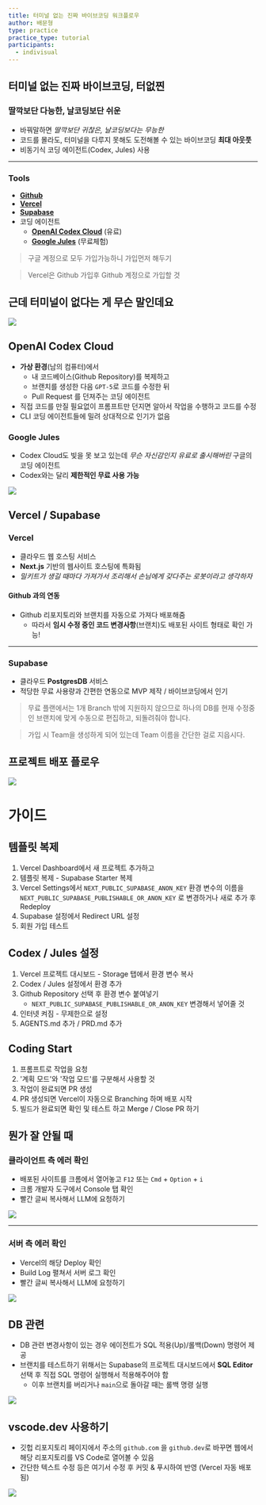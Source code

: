 ```yaml
---
title: 터미널 없는 진짜 바이브코딩 워크플로우
author: 배문형
type: practice
practice_type: tutorial
participants:
  - indivisual
---
```


## 터미널 없는 진짜 바이브코딩, 터없찐

### 딸깍보단 다능한, 날코딩보단 쉬운

- 바꿔말하면 *딸깍보단 귀찮은, 날코딩보다는 무능한*
- 코드를 몰라도, 터미널을 다루지 못해도 도전해볼 수 있는 바이브코딩 **최대 아웃풋**
- 비동기식 코딩 에이전트(Codex, Jules) 사용

***

### Tools

- **[Github](https://github.com)**
- **[Vercel](https://vercel.com)**
- **[Supabase](https://supabase.com)**
- 코딩 에이전트
	- **[OpenAI Codex Cloud](https://chatgpt.com/codex)** (유료)
	- **[Google Jules](https://jules.google)** (무료체험)

> 구글 계정으로 모두 가입가능하니 가입먼저 해두기

> Vercel은 Github 가입후 Github 계정으로 가입할 것

## 근데 터미널이 없다는 게 무슨 말인데요

![](../attachments/vibe-no_terminal.png)

## OpenAI Codex Cloud

- **가상 환경**(남의 컴퓨터)에서 
	- 내 코드베이스(Github Repository)를 복제하고 
	- 브랜치를 생성한 다음 `GPT-5`로 코드를 수정한 뒤
	- Pull Request 를 던져주는 코딩 에이전트
- 직접 코드를 만질 필요없이 프롬프트만 던지면 알아서 작업을 수행하고 코드를 수정
- CLI 코딩 에이전트들에 밀려 상대적으로 인기가 없음

### Google Jules

- Codex Cloud도 빛을 못 보고 있는데 *무슨 자신감인지 유료로 출시해버린* 구글의 코딩 에이전트
- Codex와는 달리 **제한적인 무료 사용 가능**

![](../attachments/vibe-codex.png)

## Vercel / Supabase

### Vercel

- 클라우드 웹 호스팅 서비스
- **Next.js** 기반의 웹사이트 호스팅에 특화됨
- *밀키트가 생길 때마다 가져가서 조리해서 손님에게 갖다주는 로봇이라고 생각하자*

#### Github 과의 연동

- Github 리포지토리와 브랜치를 자동으로 가져다 배포해줌
	- 따라서 **임시 수정 중인 코드 변경사항**(브랜치)도 배포된 사이트 형태로 확인 가능!

***

### Supabase

- 클라우드 **PostgresDB** 서비스
- 적당한 무료 사용량과 간편한 연동으로 MVP 제작 / 바이브코딩에서 인기

> 무료 플랜에서는 1개 Branch 밖에 지원하지 않으므로 하나의 DB를 현재 수정중인 브랜치에 맞게 수동으로 편집하고, 되돌려줘야 합니다.

> 가입 시 Team을 생성하게 되어 있는데 Team 이름을 간단한 걸로 지읍시다.

## 프로젝트 배포 플로우

![](../attachments/vibe-no_term_flow.png)

# 가이드

## 템플릿 복제

1. Vercel Dashboard에서 새 프로젝트 추가하고
2. 템플릿 복제 - Supabase Starter 복제
3. Vercel Settings에서 `NEXT_PUBLIC_SUPABASE_ANON_KEY` 환경 변수의 이름을 `NEXT_PUBLIC_SUPABASE_PUBLISHABLE_OR_ANON_KEY` 로 변경하거나 새로 추가 후 Redeploy
4. Supabase 설정에서 Redirect URL 설정
5. 회원 가입 테스트

## Codex / Jules 설정

1. Vercel 프로젝트 대시보드 - Storage 탭에서 환경 변수 복사
2. Codex / Jules 설정에서 환경 추가
3. Github Repository 선택 후 환경 변수 붙여넣기
	- `NEXT_PUBLIC_SUPABASE_PUBLISHABLE_OR_ANON_KEY` 변경해서 넣어줄 것
4. 인터넷 켜짐 - 무제한으로 설정
5. AGENTS.md 추가 / PRD.md 추가

## Coding Start

1. 프롬프트로 작업을 요청
2. '계획 모드'와 '작업 모드'를 구분해서 사용할 것
3. 작업이 완료되면 PR 생성
4. PR 생성되면 Vercel이 자동으로 Branching 하며 배포 시작
5. 빌드가 완료되면 확인 및 테스트 하고 Merge / Close PR 하기

## 뭔가 잘 안될 때

### 클라이언트 측 에러 확인

- 배포된 사이트를 크롬에서 열어놓고 `F12` 또는 `Cmd` + `Option` + `i`
- 크롬 개발자 도구에서 Console 탭 확인
- 빨간 글씨 복사해서 LLM에 요청하기

![](attachments/no-term-client_error.png)

---

### 서버 측 에러 확인

- Vercel의 해당 Deploy 확인
- Build Log 펼쳐서 서버 로그 확인
- 빨간 글씨 복사해서 LLM에 요청하기

![](attachments/no-term-server_error.png)

## DB 관련

- DB 관련 변경사항이 있는 경우 에이전트가 SQL 적용(Up)/롤백(Down) 명령어 제공
- 브랜치를 테스트하기 위해서는 Supabase의 프로젝트 대시보드에서 **SQL Editor** 선택 후 직접 SQL 명령어 실행해서 적용해주어야 함
	- 이후 브랜치를 버리거나 `main`으로 돌아갈 때는 롤백 명령 실행

![](attachments/no-term-supabase.png)

## vscode.dev 사용하기

- 깃헙 리포지토리 페이지에서 주소의 `github.com` 을 `github.dev`로 바꾸면 웹에서 해당 리포지토리를 VS Code로 열어볼 수 있음
- 간단한 텍스트 수정 등은 여기서 수정 후 커밋 & 푸시하여 반영 (Vercel 자동 배포됨)

![](attachments/no-term-vscode.png)